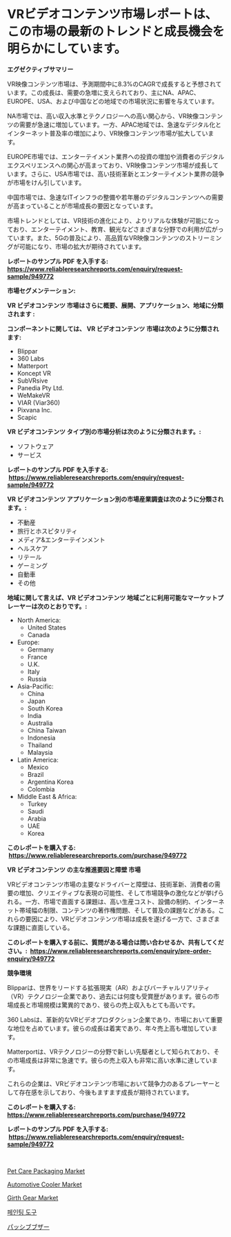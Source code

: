 <p><h1>VRビデオコンテンツ市場レポートは、この市場の最新のトレンドと成長機会を明らかにしています。</h1></p><p><strong>エグゼクティブサマリー</strong></p>
<p><p>VR映像コンテンツ市場は、予測期間中に8.3%のCAGRで成長すると予想されています。この成長は、需要の急増に支えられており、主にNA、APAC、EUROPE、USA、および中国などの地域での市場状況に影響を与えています。</p><p>NA市場では、高い収入水準とテクノロジーへの高い関心から、VR映像コンテンツの需要が急速に増加しています。一方、APAC地域では、急速なデジタル化とインターネット普及率の増加により、VR映像コンテンツ市場が拡大しています。</p><p>EUROPE市場では、エンターテイメント業界への投資の増加や消費者のデジタルエクスペリエンスへの関心が高まっており、VR映像コンテンツ市場が成長しています。さらに、USA市場では、高い技術革新とエンターテイメント業界の競争が市場をけん引しています。</p><p>中国市場では、急速なITインフラの整備や若年層のデジタルコンテンツへの需要が高まっていることが市場成長の要因となっています。</p><p>市場トレンドとしては、VR技術の進化により、よりリアルな体験が可能になっており、エンターテイメント、教育、観光などさまざまな分野での利用が広がっています。また、5Gの普及により、高品質なVR映像コンテンツのストリーミングが可能になり、市場の拡大が期待されています。</p></p>
<p><strong>レポートのサンプル PDF を入手する: <a href="https://www.reliableresearchreports.com/enquiry/request-sample/949772">https://www.reliableresearchreports.com/enquiry/request-sample/949772</a></strong></p>
<p><strong>市場セグメンテーション:</strong></p>
<p><strong> VR ビデオコンテンツ 市場はさらに概要、展開、アプリケーション、地域に分類されます :</strong></p>
<p><strong>コンポーネントに関しては、 VR ビデオコンテンツ 市場は次のように分類されます: &nbsp;</strong></p>
<p><ul><li>Blippar</li><li>360 Labs</li><li>Matterport</li><li>Koncept VR</li><li>SubVRsive</li><li>Panedia Pty Ltd.</li><li>WeMakeVR</li><li>VIAR (Viar360)</li><li>Pixvana Inc.</li><li>Scapic</li></ul></p>
<p><strong> VR ビデオコンテンツ タイプ別の市場分析は次のように分類されます。:</strong></p>
<p><ul><li>ソフトウェア</li><li>サービス</li></ul></p>
<p><strong>レポートのサンプル PDF を入手する: &nbsp;<a href="https://www.reliableresearchreports.com/enquiry/request-sample/949772">https://www.reliableresearchreports.com/enquiry/request-sample/949772</a></strong></p>
<p><strong> VR ビデオコンテンツ アプリケーション別の市場産業調査は次のように分類されます。:</strong></p>
<p><ul><li>不動産</li><li>旅行とホスピタリティ</li><li>メディア&エンターテインメント</li><li>ヘルスケア</li><li>リテール</li><li>ゲーミング</li><li>自動車</li><li>その他</li></ul></p>
<p><strong>地域に関して言えば、VR ビデオコンテンツ 地域ごとに利用可能なマーケットプレーヤーは次のとおりです。:</strong></p>
<p><ul>
    <li>
        North America:
        <ul>
            <li>United States</li>
            <li>Canada</li>
        </ul>
    </li>
    <li>
        Europe:
        <ul>
            <li>Germany</li>
            <li>France</li>
            <li>U.K.</li>
            <li>Italy</li>
            <li>Russia</li>
        </ul>
    </li>
    <li>
        Asia-Pacific:
        <ul>
            <li>China</li>
            <li>Japan</li>
            <li>South Korea</li>
            <li>India</li>
            <li>Australia</li>
            <li>China Taiwan</li>
            <li>Indonesia</li>
            <li>Thailand</li>
            <li>Malaysia</li>
        </ul>
    </li>
    <li>
        Latin America:
        <ul>
            <li>Mexico</li>
            <li>Brazil</li>
            <li>Argentina Korea</li>
            <li>Colombia</li>
        </ul>
    </li>
    <li>
        Middle East & Africa:
        <ul>
            <li>Turkey</li>
            <li>Saudi</li>
            <li>Arabia</li>
            <li>UAE</li>
            <li>Korea</li>
        </ul>
    </li>
    </ul></p>
<p><strong>このレポートを購入する: &nbsp;<a href="https://www.reliableresearchreports.com/purchase/949772">https://www.reliableresearchreports.com/purchase/949772</a></strong></p>
<p><strong>VR ビデオコンテンツ の主な推進要因と障壁 市場</strong></p>
<p><p>VRビデオコンテンツ市場の主要なドライバーと障壁は、技術革新、消費者の需要の増加、クリエイティブな表現の可能性、そして市場競争の激化などが挙げられる。一方、市場で直面する課題は、高い生産コスト、設備の制約、インターネット帯域幅の制限、コンテンツの著作権問題、そして普及の課題などがある。これらの要因により、VRビデオコンテンツ市場は成長を遂げる一方で、さまざまな課題に直面している。</p></p>
<p><strong>このレポートを購入する前に、質問がある場合は問い合わせるか、共有してください。:&nbsp; <a href="https://www.reliableresearchreports.com/enquiry/pre-order-enquiry/949772">https://www.reliableresearchreports.com/enquiry/pre-order-enquiry/949772</a></strong></p>
<p><strong>競争環境</strong></p>
<p><p>Blipparは、世界をリードする拡張現実（AR）およびバーチャルリアリティ（VR）テクノロジー企業であり、過去には何度も受賞歴があります。彼らの市場成長と市場規模は驚異的であり、彼らの売上収入もとても高いです。</p><p>360 Labsは、革新的なVRビデオプロダクション企業であり、市場において重要な地位を占めています。彼らの成長は着実であり、年々売上高も増加しています。</p><p>Matterportは、VRテクノロジーの分野で新しい先駆者として知られており、その市場成長は非常に急速です。彼らの売上収入も非常に高い水準に達しています。</p><p>これらの企業は、VRビデオコンテンツ市場において競争力のあるプレーヤーとして存在感を示しており、今後もますます成長が期待されています。</p></p>
<p><strong>このレポートを購入する: &nbsp; <a href="https://www.reliableresearchreports.com/purchase/949772">https://www.reliableresearchreports.com/purchase/949772</a></strong></p>
<p><strong>レポートのサンプル PDF を入手する: &nbsp;<a href="https://www.reliableresearchreports.com/enquiry/request-sample/949772">https://www.reliableresearchreports.com/enquiry/request-sample/949772</a></strong><strong></strong></p>
<p>&nbsp;</p>
<p><p><a href="https://fearless-okapi-6c8.notion.site/Pet-Care-Packaging-Market-Size-Growing-and-Forecasted-for-period-from-2024-2031-and-provides-compl-2b5baba0a8ca425a9aa95d84add0ad76">Pet Care Packaging Market</a></p><p><a href="https://issuu.com/reportprime-2/docs/automotive-cooler-market-size-2030.pptx">Automotive Cooler Market</a></p><p><a href="https://view.publitas.com/reportprime-1/girth-gear-market-size-global-industry-overview-market-segmentation-and-forecast-2024-to-2031/">Girth Gear Market</a></p><p><a href="https://github.com/idcefvhkdut6/Market-Research-Report-List-1/blob/main/67850098471.md">페인팅 도구</a></p><p><a href="https://medium.com/@kaydenjohns1964/%E3%83%91%E3%83%83%E3%82%B7%E3%83%96%E3%83%96%E3%82%B6%E3%83%BC%E5%B8%82%E5%A0%B4-%E6%88%90%E5%8A%9F%E3%81%99%E3%82%8B%E3%83%93%E3%82%B8%E3%83%8D%E3%82%B9%E6%88%A6%E7%95%A5%E3%81%AE%E9%8D%B52031%E5%B9%B4%E3%81%BE%E3%81%A7%E3%81%AE%E4%BA%88%E6%B8%AC-14cfc42a6feb">パッシブブザー</a></p></p>